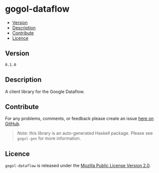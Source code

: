 # gogol-dataflow

* [Version](#version)
* [Description](#description)
* [Contribute](#contribute)
* [Licence](#licence)


## Version

`0.1.0`


## Description

A client library for the Google Dataflow.


## Contribute

For any problems, comments, or feedback please create an issue [here on GitHub](https://github.com/brendanhay/gogol/issues).

> _Note:_ this library is an auto-generated Haskell package. Please see `gogol-gen` for more information.


## Licence

`gogol-dataflow` is released under the [Mozilla Public License Version 2.0](http://www.mozilla.org/MPL/).
